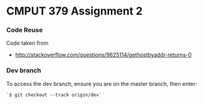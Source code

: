 # CMPUT 379 Assignment 2

### Code Reuse
Code taken from
-  http://stackoverflow.com/questions/9825114/gethostbyaddr-returns-0

### Dev branch
To access the dev branch, ensure you are on the master branch, then enter:

    `$ git checkout --track origin/dev`
